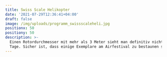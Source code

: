 ```yaml
---
title: Swiss Scale Helikopter
date: '2021-07-29T12:36:41+04:00'
draft: false
image: /img/uploads/programm_swissscaleheli.jpg
positionx: 50
positiony: 50
description: >-
  Einen Rotordurchmesser mit mehr als 3 Meter sieht man definitiv nicht alle
  Tage. Sicher ist, dass einige Exemplare am Airfestival zu bestaunen sind.
---
```


